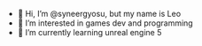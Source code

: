 - 👋 Hi, I’m @syneergyosu, but my name is Leo
- 👀 I’m interested in games dev and programming
- 🌱 I’m currently learning unreal engine 5

<!---
syneergyosu/syneergyosu is a ✨ special ✨ repository because its `README.md` (this file) appears on your GitHub profile.
You can click the Preview link to take a look at your changes.
--->
